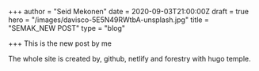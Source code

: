 +++
author = "Seid Mekonen"
date = 2020-09-03T21:00:00Z
draft = true
hero = "/images/davisco-5E5N49RWtbA-unsplash.jpg"
title = "SEMAK_NEW POST"
type = "blog"

+++
This is the new post by me

The whole site is created by, github, netlify and forestry with hugo temple.